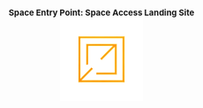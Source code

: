 <div align="center" style="font-size: 15px; font-weight: bold;">
    Space Entry Point: Space Access Landing Site
</div>
<div align="center">
    <img src="./assets/removedbg-logo.png" alt="Space Entry Point Logo" width="150" height="150">
</div>
